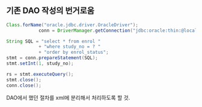 ## 기존 DAO 작성의 번거로움 

```java
Class.forName("oracle.jdbc.driver.OracleDriver");
			conn = DriverManager.getConnection("jdbc:oracle:thin:@localhost:1521:xe", "username", "password");

String SQL = "select * from enrol " 
			+ "where study_no = ? " 
			+ "order by enrol_status";
stmt = conn.prepareStatement(SQL);
stmt.setInt(1, study_no);

rs = stmt.executeQuery();
stmt.close();
conn.close();
```
DAO에서 했던 절차를 xml에 분리해서 처리하도록 할 것.

<!--stackedit_data:
eyJoaXN0b3J5IjpbMzk2NDAzOTg2XX0=
-->